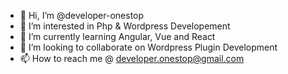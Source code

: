 - 👋 Hi, I’m @developer-onestop 
- 👀 I’m interested in Php & Wordpress Developement 
- 🌱 I’m currently learning Angular, Vue and React
- 💞️ I’m looking to collaborate on Wordpress Plugin Development
- 📫 How to reach me @ developer.onestop@gmail.com

<!---
developer-onestop/developer-onestop is a ✨ special ✨ repository because its `README.md` (this file) appears on your GitHub profile.
You can click the Preview link to take a look at your changes.
--->
